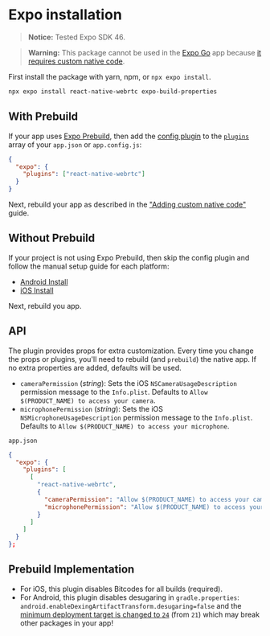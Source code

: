 # Expo installation

> **Notice:** Tested Expo SDK 46.

> **Warning:** This package cannot be used in the [Expo Go](https://expo.dev/expo-go) app because [it requires custom native code](https://docs.expo.io/workflow/customizing/).

First install the package with yarn, npm, or `npx expo install`.

```sh
npx expo install react-native-webrtc expo-build-properties
```

## With Prebuild

If your app uses [Expo Prebuild](https://docs.expo.dev/workflow/prebuild/), then add the [config plugin](https://docs.expo.io/guides/config-plugins/) to the [`plugins`](https://docs.expo.io/versions/latest/config/app/#plugins) array of your `app.json` or `app.config.js`:

```json
{
  "expo": {
    "plugins": ["react-native-webrtc"]
  }
}
```

Next, rebuild your app as described in the ["Adding custom native code"](https://docs.expo.io/workflow/customizing/) guide.

## Without Prebuild

If your project is not using Expo Prebuild, then skip the config plugin and follow the manual setup guide for each platform:

- [Android Install](./AndroidInstallation.md)
- [iOS Install](./iOSInstallation.md)

Next, rebuild you app.

## API

The plugin provides props for extra customization. Every time you change the props or plugins, you'll need to rebuild (and `prebuild`) the native app. If no extra properties are added, defaults will be used.

- `cameraPermission` (_string_): Sets the iOS `NSCameraUsageDescription` permission message to the `Info.plist`. Defaults to `Allow $(PRODUCT_NAME) to access your camera`.
- `microphonePermission` (_string_): Sets the iOS `NSMicrophoneUsageDescription` permission message to the `Info.plist`. Defaults to `Allow $(PRODUCT_NAME) to access your microphone`.

`app.json`

```json
{
  "expo": {
    "plugins": [
      [
        "react-native-webrtc",
        {
          "cameraPermission": "Allow $(PRODUCT_NAME) to access your camera",
          "microphonePermission": "Allow $(PRODUCT_NAME) to access your microphone",
        }
      ]
    ]
  }
};
```

## Prebuild Implementation

- For iOS, this plugin disables Bitcodes for all builds (required).
- For Android, this plugin disables desugaring in `gradle.properties`: `android.enableDexingArtifactTransform.desugaring=false` and the [minimum deployment target is changed to `24`](https://github.com/react-native-webrtc/react-native-webrtc/issues/720#issuecomment-552374206) (from `21`) which may break other packages in your app!

